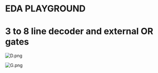 # EDA PLAYGROUND

# 3 to 8 line decoder and external OR gates

![D.png](https://github.com/Tan12d/HDL-Code/assets/100254217/c110fded-20f4-4065-bb1d-1381a15c4268)

![G.png](https://github.com/Tan12d/HDL-Code/assets/100254217/328a0c03-3b3c-4a24-b49b-eeb922030cd2)
